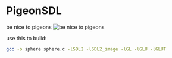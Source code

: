 # PigeonSDL

be nice to pigeons
![be nice to pigeons](https://imgur.com/a/V3K8U19)

use this to build:
```bash
gcc -o sphere sphere.c -lSDL2 -lSDL2_image -lGL -lGLU -lGLUT
```
